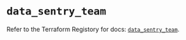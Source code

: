 # `data_sentry_team`

Refer to the Terraform Registory for docs: [`data_sentry_team`](https://registry.terraform.io/providers/jianyuan/sentry/0.12.3/docs/data-sources/team).
